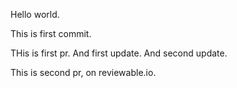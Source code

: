Hello world.

This is first commit.

THis is first pr. And first update. And second update.

This is second pr, on reviewable.io.
